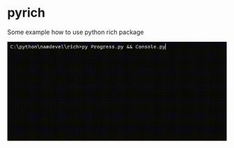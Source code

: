 # pyrich
 Some example how to use python rich package
 
 ![richtest.gif](richtest.gif "richtest.gif")
 
